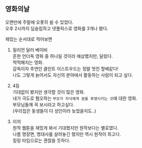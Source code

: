 ## 영화의날

오랜만에 주말에 오롯히 쉴 수 있었다.<br>
오후 2시까지 딥슬립하고 넷플릭스로 영화를 3개나 봤다.<br>

재밌는 순서대로 적어보면

1. 밀리언 달러 베이비<br>
   흔한 언더독 영화 중 하나일 것이라 예상했지만, 달랐다.<br>
   먹먹해지는 영화.<br>
   감독이자 주연인 클린트 이스트우드는 정말 멋진 할배같다!<br>
   나도 그렇게 늙어서도 자신의 분야에서 활동하는 사람이 되고 싶다.

2. 4등<br>
   기대없이 봤지만 생각할 것이 많은 영화.<br>
   내가 극도로 혐오하는 `부모가 자식에게 꿈을 투영시키는 것`에 대한 영화.<br>
   부모님들께 꼭 보시라고 하고싶다.<br>
   (우리집은 동생들이 다 성인이라 늦었을지도..)

3. 이끼<br>
   원작 웹툰을 재밌게 봐서 기대했지만 원작보다는 별로였다.<br>
   나름 명장면, 명대사를 살려놓긴 했지만 역시 원작이 최고다.<br>
   킬링 타임으로는 괜찮을 듯하다.